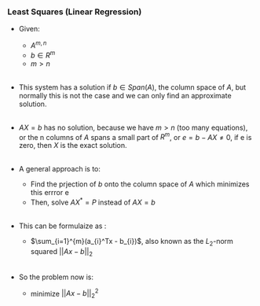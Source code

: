 ### Least Squares (Linear Regression)

- Given:
    - $A^{m,n}$
    - $b∈R^m$
    - $m > n$<br><br>

- This system has a solution if $b ∈ Span(A)$, the column space of $A$, but normally this is not the case and we can only find an approximate solution.<br><br>
- $AX = b$ has no solution, because we have $m > n$ (too many equations), or the n columns of $A$ spans a small part of $R^m$, or $e = b-AX \neq 0$, if e is zero, then $X$ is the exact solution.<br><br>

- A general approach is to:
    - Find the prjection of $b$ onto the column space of $A$ which minimizes this errror e
    - Then, solve $A X^{*} = P$ instead of $AX = b$<br><br>

- This can be formulaize as :
    - $\sum_{i=1}^{m}(a_{i}^Tx - b_{i})$, also known as the $L_{2}$-norm squared $||Ax−b||_{2}$<br><br>
- So the problem now is:
    - minimize $||Ax−b||_{2}^2$
